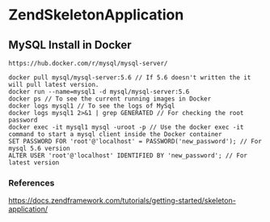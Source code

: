 # ZendSkeletonApplication

MySQL Install in Docker
-----------------------
    https://hub.docker.com/r/mysql/mysql-server/
    
    docker pull mysql/mysql-server:5.6 // If 5.6 doesn't written the it will pull latest version.
    docker run --name=mysql1 -d mysql/mysql-server:5.6
    docker ps // To see the current running images in Docker
    docker logs mysql1 // To see the logs of MySql
    docker logs mysql1 2>&1 | grep GENERATED // For checking the root password
    docker exec -it mysql1 mysql -uroot -p // Use the docker exec -it command to start a mysql client inside the Docker container
    SET PASSWORD FOR 'root'@'localhost' = PASSWORD('new_password'); // For mysql 5.6 version
    ALTER USER 'root'@'localhost' IDENTIFIED BY 'new_password'; // For latest version

### References
https://docs.zendframework.com/tutorials/getting-started/skeleton-application/
